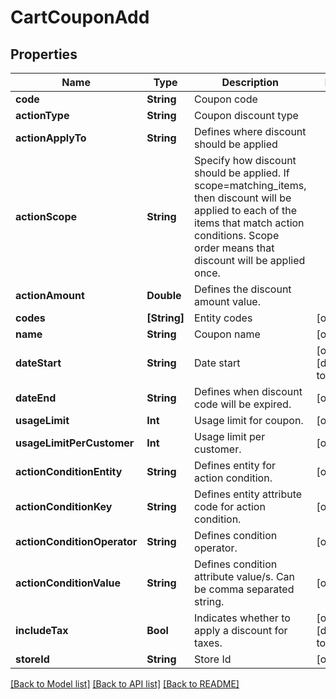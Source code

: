 # CartCouponAdd

## Properties
Name | Type | Description | Notes
------------ | ------------- | ------------- | -------------
**code** | **String** | Coupon code | 
**actionType** | **String** | Coupon discount type | 
**actionApplyTo** | **String** | Defines where discount should be applied | 
**actionScope** | **String** | Specify how discount should be applied. If scope&#x3D;matching_items, then discount will be applied to each of the items that match action conditions. Scope order means that discount will be applied once. | 
**actionAmount** | **Double** | Defines the discount amount value. | 
**codes** | **[String]** | Entity codes | [optional] 
**name** | **String** | Coupon name | [optional] 
**dateStart** | **String** | Date start | [optional] [default to "now"]
**dateEnd** | **String** | Defines when discount code will be expired. | [optional] 
**usageLimit** | **Int** | Usage limit for coupon. | [optional] 
**usageLimitPerCustomer** | **Int** | Usage limit per customer. | [optional] 
**actionConditionEntity** | **String** | Defines entity for action condition. | [optional] 
**actionConditionKey** | **String** | Defines entity attribute code for action condition. | [optional] 
**actionConditionOperator** | **String** | Defines condition operator. | [optional] 
**actionConditionValue** | **String** | Defines condition attribute value/s. Can be comma separated string. | [optional] 
**includeTax** | **Bool** | Indicates whether to apply a discount for taxes. | [optional] [default to false]
**storeId** | **String** | Store Id | [optional] 

[[Back to Model list]](../README.md#documentation-for-models) [[Back to API list]](../README.md#documentation-for-api-endpoints) [[Back to README]](../README.md)


